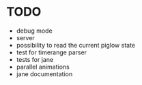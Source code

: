 # TODO

* debug mode
* server
* possibility to read the current piglow state
* test for timerange parser
* tests for jane
* parallel animations
* jane documentation